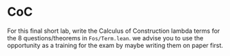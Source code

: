 # CoC

For this final short lab, write the Calculus of Construction lambda terms for the 8 questions/theorems in `Fos/Term.lean`.
we advise you to use the opportunity as a training for the exam by maybe writing them on paper first.
